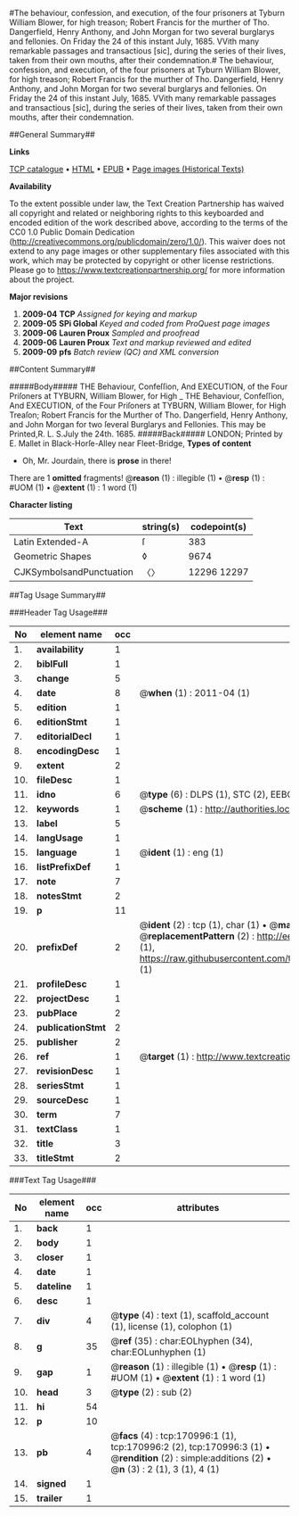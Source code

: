 #The behaviour, confession, and execution, of the four prisoners at Tyburn William Blower, for high treason; Robert Francis for the murther of Tho. Dangerfield, Henry Anthony, and John Morgan for two several burglarys and fellonies. On Friday the 24 of this instant July, 1685. VVith many remarkable passages and transactious [sic], during the series of their lives, taken from their own mouths, after their condemnation.#
The behaviour, confession, and execution, of the four prisoners at Tyburn William Blower, for high treason; Robert Francis for the murther of Tho. Dangerfield, Henry Anthony, and John Morgan for two several burglarys and fellonies. On Friday the 24 of this instant July, 1685. VVith many remarkable passages and transactious [sic], during the series of their lives, taken from their own mouths, after their condemnation.

##General Summary##

**Links**

[TCP catalogue](http://www.ota.ox.ac.uk/tcp/)  • 
[HTML](http://tei.it.ox.ac.uk/tcp/Texts-HTML/free/A76/A76336.html)  • 
[EPUB](http://tei.it.ox.ac.uk/tcp/Texts-EPUB/free/A76/A76336.epub) • 
[Page images (Historical Texts)](https://historicaltexts.jisc.ac.uk/eebo-99897998e)

**Availability**

To the extent possible under law, the Text Creation Partnership has waived all copyright and related or neighboring rights to this keyboarded and encoded edition of the work described above, according to the terms of the CC0 1.0 Public Domain Dedication (http://creativecommons.org/publicdomain/zero/1.0/). This waiver does not extend to any page images or other supplementary files associated with this work, which may be protected by copyright or other license restrictions. Please go to https://www.textcreationpartnership.org/ for more information about the project.

**Major revisions**

1. __2009-04__ __TCP__ *Assigned for keying and markup*
1. __2009-05__ __SPi Global__ *Keyed and coded from ProQuest page images*
1. __2009-06__ __Lauren Proux__ *Sampled and proofread*
1. __2009-06__ __Lauren Proux__ *Text and markup reviewed and edited*
1. __2009-09__ __pfs__ *Batch review (QC) and XML conversion*

##Content Summary##

#####Body#####
THE Behaviour, Confeſſion, And EXECUTION, of the Four Priſoners at TYBURN, William Blower, for High 
    _ THE Behaviour, Confeſſion, And EXECUTION, of the Four Priſoners at TYBURN, William Blower, for High Treaſon; Robert Francis for the Murther of Tho. Dangerfield, Henry Anthony, and John Morgan for two ſeveral Burglarys and Fellonies.
This may be Printed,R. L. S.July the 24th. 1685.
#####Back#####
LONDON; Printed by E. Mallet in Black-Horſe-Alley near Fleet-Bridge,
**Types of content**

  * Oh, Mr. Jourdain, there is **prose** in there!

There are 1 **omitted** fragments! 
 @__reason__ (1) : illegible (1)  •  @__resp__ (1) : #UOM (1)  •  @__extent__ (1) : 1 word (1)

**Character listing**


|Text|string(s)|codepoint(s)|
|---|---|---|
|Latin Extended-A|ſ|383|
|Geometric Shapes|◊|9674|
|CJKSymbolsandPunctuation|〈〉|12296 12297|

##Tag Usage Summary##

###Header Tag Usage###

|No|element name|occ|attributes|
|---|---|---|---|
|1.|__availability__|1||
|2.|__biblFull__|1||
|3.|__change__|5||
|4.|__date__|8| @__when__ (1) : 2011-04 (1)|
|5.|__edition__|1||
|6.|__editionStmt__|1||
|7.|__editorialDecl__|1||
|8.|__encodingDesc__|1||
|9.|__extent__|2||
|10.|__fileDesc__|1||
|11.|__idno__|6| @__type__ (6) : DLPS (1), STC (2), EEBO-CITATION (1), PROQUEST (1), VID (1)|
|12.|__keywords__|1| @__scheme__ (1) : http://authorities.loc.gov/ (1)|
|13.|__label__|5||
|14.|__langUsage__|1||
|15.|__language__|1| @__ident__ (1) : eng (1)|
|16.|__listPrefixDef__|1||
|17.|__note__|7||
|18.|__notesStmt__|2||
|19.|__p__|11||
|20.|__prefixDef__|2| @__ident__ (2) : tcp (1), char (1)  •  @__matchPattern__ (2) : ([0-9\-]+):([0-9IVX]+) (1), (.+) (1)  •  @__replacementPattern__ (2) : http://eebo.chadwyck.com/downloadtiff?vid=$1&page=$2 (1), https://raw.githubusercontent.com/textcreationpartnership/Texts/master/tcpchars.xml#$1 (1)|
|21.|__profileDesc__|1||
|22.|__projectDesc__|1||
|23.|__pubPlace__|2||
|24.|__publicationStmt__|2||
|25.|__publisher__|2||
|26.|__ref__|1| @__target__ (1) : http://www.textcreationpartnership.org/docs/. (1)|
|27.|__revisionDesc__|1||
|28.|__seriesStmt__|1||
|29.|__sourceDesc__|1||
|30.|__term__|7||
|31.|__textClass__|1||
|32.|__title__|3||
|33.|__titleStmt__|2||


###Text Tag Usage###

|No|element name|occ|attributes|
|---|---|---|---|
|1.|__back__|1||
|2.|__body__|1||
|3.|__closer__|1||
|4.|__date__|1||
|5.|__dateline__|1||
|6.|__desc__|1||
|7.|__div__|4| @__type__ (4) : text (1), scaffold_account (1), license (1), colophon (1)|
|8.|__g__|35| @__ref__ (35) : char:EOLhyphen (34), char:EOLunhyphen (1)|
|9.|__gap__|1| @__reason__ (1) : illegible (1)  •  @__resp__ (1) : #UOM (1)  •  @__extent__ (1) : 1 word (1)|
|10.|__head__|3| @__type__ (2) : sub (2)|
|11.|__hi__|54||
|12.|__p__|10||
|13.|__pb__|4| @__facs__ (4) : tcp:170996:1 (1), tcp:170996:2 (2), tcp:170996:3 (1)  •  @__rendition__ (2) : simple:additions (2)  •  @__n__ (3) : 2 (1), 3 (1), 4 (1)|
|14.|__signed__|1||
|15.|__trailer__|1||
